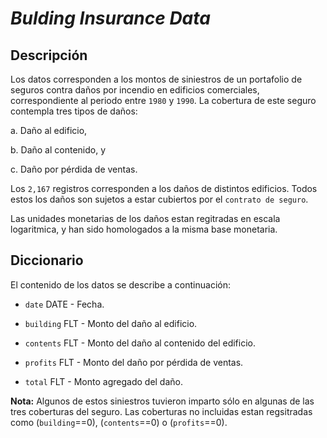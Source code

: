 # _Bulding Insurance Data_

## Descripción

Los datos corresponden a los montos de siniestros de un portafolio de seguros contra daños por incendio en edificios comerciales, correspondiente al periodo entre `1980` y `1990`. La cobertura de este seguro contempla tres tipos de daños: 

a. Daño al edificio, 

b. Daño al contenido, y

c. Daño por pérdida de ventas. 

Los `2,167` registros corresponden a los daños de distintos edificios. Todos estos los daños son sujetos a estar cubiertos por el `contrato de seguro`.

Las unidades monetarias de los daños estan regitradas en escala logaritmica, y han sido homologados a la misma base monetaria.

## Diccionario

El contenido de los datos se describe a continuación:

- `date` DATE - Fecha.

- `building` FLT - Monto del daño al edificio.

- `contents` FLT - Monto del daño al contenido del edificio.

- `profits` FLT - Monto del daño por pérdida de ventas. 

- `total` FLT - Monto agregado del daño.

**Nota:** Algunos de estos siniestros tuvieron imparto sólo en algunas de las tres coberturas del seguro. Las coberturas no incluidas estan regsitradas como (`building`==0), (`contents`==0) o (`profits`==0).
